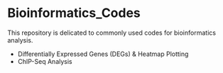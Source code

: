 # Bioinformatics_Codes
This repository is delicated to commonly used codes for bioinformatics analysis.


* Differentially Expressed Genes (DEGs) & Heatmap Plotting
* ChIP-Seq Analysis
